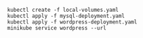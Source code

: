     kubectl create -f local-volumes.yaml
    kubectl apply -f mysql-deployment.yaml
    kubectl apply -f wordpress-deployment.yaml
    minikube service wordpress --url